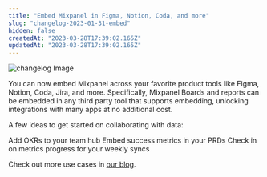 ```yaml
---
title: "Embed Mixpanel in Figma, Notion, Coda, and more"
slug: "changelog-2023-01-31-embed"
hidden: false
createdAt: "2023-03-28T17:39:02.165Z"
updatedAt: "2023-03-28T17:39:02.165Z"
---
```


![changelog Image](/changelog-2023-01-31-embed.gif)

You can now embed Mixpanel across your favorite product tools like Figma, Notion, Coda, Jira, and more. Specifically, Mixpanel Boards and reports can be embedded in any third party tool that supports embedding, unlocking integrations with many apps at no additional cost.

A few ideas to get started on collaborating with data:

Add OKRs to your team hub
Embed success metrics in your PRDs
Check in on metrics progress for your weekly syncs

Check out more use cases in [our blog](https://mixpanel.com/blog/introducing-embeddable-reports/).
